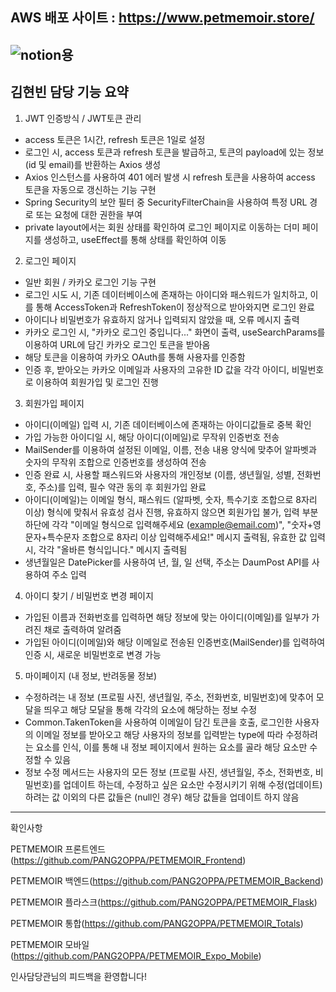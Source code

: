 ## AWS 배포 사이트 : https://www.petmemoir.store/
![notion용](https://github.com/sonincheon/Doggo-frontend/assets/142462485/c23a0c72-e634-4726-a5ac-dff07aef02aa)
---
## 김현빈 담당 기능 요약 ##

1. JWT 인증방식 / JWT토큰 관리
  - access 토큰은 1시간, refresh 토큰은 1일로 설정
  - 로그인 시, access 토큰과 refresh 토큰을 발급하고, 토큰의
    payload에 있는 정보 (id 및 email)를 반환하는 Axios 생성
  - Axios 인스턴스를 사용하여 401 에러 발생 시 refresh 토큰을 사용하여
    access 토큰을 자동으로 갱신하는 기능 구현
  - Spring Security의 보안 필터 중 SecurityFilterChain을 사용하여
    특정 URL 경로 또는 요청에 대한 권한을 부여
  - private layout에서는 회원 상태를 확인하여 로그인 페이지로 이동하는
    더미 페이지를 생성하고, useEffect를 통해 상태를 확인하여 이동

2. 로그인 페이지
  - 일반 회원 / 카카오 로그인 기능 구현
  - 로그인 시도 시, 기존 데이터베이스에 존재하는 아이디와 패스워드가 일치하고,
    이를 통해 AccessToken과 RefreshToken이 정상적으로 받아와지면 로그인 완료
  - 아이디나 비밀번호가 유효하지 않거나 입력되지 않았을 때, 오류 메시지 출력
  - 카카오 로그인 시, "카카오 로그인 중입니다..." 화면이 출력,
    useSearchParams를 이용하여 URL에 담긴 카카오 로그인 토큰을 받아옴
  - 해당 토큰을 이용하여 카카오 OAuth를 통해 사용자를 인증함
  - 인증 후, 받아오는 카카오 이메일과 사용자의 고유한 ID 값을 각각
    아이디, 비밀번호로 이용하여 회원가입 및 로그인 진행
    
3. 회원가입 페이지
  - 아이디(이메일) 입력 시, 기존 데이터베이스에 존재하는 아이디값들로 중복 확인
  - 가입 가능한 아이디일 시, 해당 아이디(이메일)로 무작위 인증번호 전송
  - MailSender를 이용하여 설정된 이메일, 이름, 전송 내용 양식에 맞추어
    알파벳과 숫자의 무작위 조합으로 인증번호를 생성하여 전송
  - 인증 완료 시, 사용할 패스워드와 사용자의 개인정보 (이름, 생년월일, 성별, 전화번호, 주소)를
    입력, 필수 약관 동의 후 회원가입 완료
  - 아이디(이메일)는 이메일 형식, 패스워드 (알파벳, 숫자, 특수기호 조합으로 8자리 이상) 형식에
    맞춰서 유효성 검사 진행, 유효하지 않으면 회원가입 불가, 입력 부분 하단에 각각
    "이메일 형식으로 입력해주세요 (example@email.com)", "숫자+영문자+특수문자 조합으로 8자리 이상 입력해주세요!"
    메시지 출력됨, 유효한 값 입력 시, 각각 "올바른 형식입니다." 메시지 출력됨
  - 생년월일은 DatePicker를 사용하여 년, 월, 일 선택, 주소는 DaumPost API를 사용하여 주소 입력

4. 아이디 찾기 / 비밀번호 변경 페이지
  - 가입된 이름과 전화번호를 입력하면 해당 정보에 맞는 아이디(이메일)를 일부가 가려진 채로 출력하여 알려줌
  - 가입된 아이디(이메일)와 해당 이메일로 전송된 인증번호(MailSender)를 입력하여 인증 시,
    새로운 비밀번호로 변경 가능


5. 마이페이지 (내 정보, 반려동물 정보)
  - 수정하려는 내 정보 (프로필 사진, 생년월일, 주소, 전화번호, 비밀번호)에 맞추어 모달을 띄우고
    해당 모달을 통해 각각의 요소에 해당하는 정보 수정
  - Common.TakenToken을 사용하여 이메일이 담긴 토큰을 호출, 로그인한 사용자의 이메일 정보를 받아오고
    해당 사용자의 정보를 입력받는 type에 따라 수정하려는 요소를 인식, 이를 통해 내 정보 페이지에서 원하는
    요소를 골라 해당 요소만 수정할 수 있음
  - 정보 수정 메서드는 사용자의 모든 정보 (프로필 사진, 생년월일, 주소, 전화번호, 비밀번호)를
    업데이트 하는데, 수정하고 싶은 요소만 수정시키기 위해 수정(업데이트)하려는 값 이외의
    다른 값들은 (null인 경우) 해당 값들을 업데이트 하지 않음

---
확인사항

PETMEMOIR 프론트엔드(https://github.com/PANG2OPPA/PETMEMOIR_Frontend)

PETMEMOIR 백엔드(https://github.com/PANG2OPPA/PETMEMOIR_Backend)

PETMEMOIR 플라스크(https://github.com/PANG2OPPA/PETMEMOIR_Flask)

PETMEMOIR 통합(https://github.com/PANG2OPPA/PETMEMOIR_Totals)

PETMEMOIR 모바일(https://github.com/PANG2OPPA/PETMEMOIR_Expo_Mobile)

인사담당관님의 피드백을 환영합니다!
